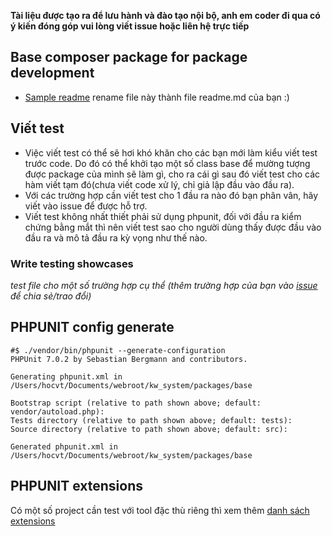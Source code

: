 **Tài liệu được tạo ra để lưu hành và đào tạo nội bộ, 
anh em coder đi qua có ý kiến đóng góp vui lòng viết issue hoặc liên hệ trực tiếp**

## Base composer package for package development

- [Sample readme](sample_readme.md) rename file này thành file readme.md của bạn :)

## Viết test

- Việc viết test có thể sẽ hơi khó khăn cho các bạn mới làm kiểu viết test trước code. 
Do đó có thể khởi tạo một số class base để mường tượng được package của mình sẽ làm gì, 
cho ra cái gì sau đó viết test cho các hàm viết tạm đó(chưa viết code xử lý, chỉ giả lập đầu vào đầu ra).
- Với các trường hợp cần viết test cho 1 đầu ra nào đó bạn phân vân, hãy viết vào issue để được hỗ trợ.
- Viết test không nhất thiết phải sử dụng phpunit, đối với đầu ra kiểm chứng bằng mắt thì nên viết test sao cho 
người dùng thấy được đầu vào đầu ra và mô tả đầu ra kỳ vọng như thế nào.

### Write testing showcases

_test file cho một số trường hợp cụ thể (thêm trường hợp của bạn vào [issue](https://github.com/vuthaihoc/base_package/issues/new) để chia sẻ/trao đổi)_
 

## PHPUNIT config generate

```
#$ ./vendor/bin/phpunit --generate-configuration 
PHPUnit 7.0.2 by Sebastian Bergmann and contributors.

Generating phpunit.xml in /Users/hocvt/Documents/webroot/kw_system/packages/base

Bootstrap script (relative to path shown above; default: vendor/autoload.php): 
Tests directory (relative to path shown above; default: tests): 
Source directory (relative to path shown above; default: src): 

Generated phpunit.xml in /Users/hocvt/Documents/webroot/kw_system/packages/base
```

## PHPUNIT extensions

Có một số project cần test với tool đặc thù riêng thì xem thêm [danh sách extensions](https://phpunit.de/extensions.html)
